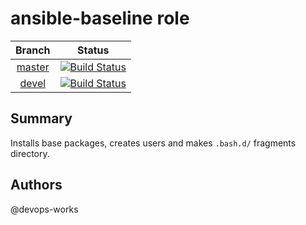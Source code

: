 # ansible-baseline role

| Branch        | Status          |
| :-----------: | :-------------: |
| [master](https://github.com/devops-works/ansible-baseline) | [![Build Status](https://travis-ci.org/devops-works/ansible-baseline.svg?branch=master)](https://travis-ci.org/devops-works/ansible-baseline) |
| [devel](https://github.com/devops-works/ansible-baseline/tree/devel) | [![Build Status](https://travis-ci.org/devops-works/ansible-baseline.svg?branch=devel)](https://travis-ci.org/devops-works/ansible-baseline) |


## Summary

Installs base packages, creates users and makes `.bash.d/` fragments directory.

## Authors

@devops-works

